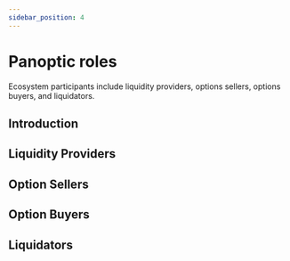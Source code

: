 ```yaml
---
sidebar_position: 4
---
```


# Panoptic roles
Ecosystem participants include liquidity providers, options sellers, options buyers, and liquidators.

## Introduction

## Liquidity Providers

## Option Sellers

## Option Buyers

## Liquidators
